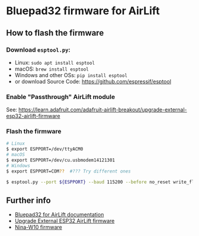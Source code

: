 # Bluepad32 firmware for AirLift

## How to flash the firmware

### Download `esptool.py`:

- Linux: `sudo apt install esptool`
- macOS: `brew install esptool`
- Windows and other OSs: `pip install esptool`
- or download Source Code: https://github.com/espressif/esptool

### Enable "Passthrough" AirLift module

See: https://learn.adafruit.com/adafruit-airlift-breakout/upgrade-external-esp32-airlift-firmware

### Flash the firmware

```sh
# Linux
$ export ESPPORT=/dev/ttyACM0
# macOS
$ export ESPPORT=/dev/cu.usbmodem14121301
# Windows
$ export ESPPORT=COM??  #??? Try different ones

$ esptool.py --port ${ESPPORT} --baud 115200 --before no_reset write_flash 0x0000 bluepad32-airlift-full.bin
```

## Further info

* [Bluepad32 for AirLift documentation][bluepad32-airlift]
* [Upgrade External ESP32 AirLift firmware][adafruit-esp32]
* [Nina-W10 firmware][nina-fw]

[bluepad32-airlift]: https://gitlab.com/ricardoquesada/bluepad32/blob/master/docs/plat_airlift.md
[adafruit-esp32]: https://learn.adafruit.com/adafruit-airlift-breakout/upgrade-external-esp32-airlift-firmware
[nina-fw]: https://github.com/adafruit/nina-fw
